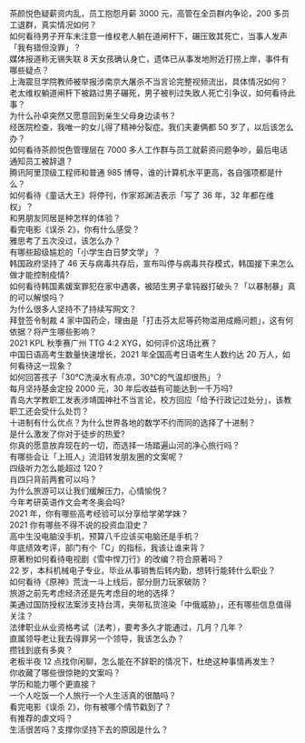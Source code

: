 茶颜悦色疑薪资内乱，员工抱怨月薪 3000 元，高管在全员群内争论，200 多员工退群，真实情况如何？  
如何看待男子开车未注意一维权老人躺在道闸杆下，碾压致其死亡，当事人发声「我有错但没罪」？  
媒体报道称无锡失联 8 天女孩确认身亡，遗体已从事发地附近打捞上岸，事件有哪些疑点？  
上海震旦学院教师被举报涉南京大屠杀不当言论完整视频流出，具体情况如何？  
老太维权躺道闸杆下被路过男子碾死，男子被判过失致人死亡引争议，如何看待此事？  
为什么孙卓突然又愿意回到亲生父母身边读书？  
经医院检查，我唯一的女儿得了精神分裂症。我们夫妻俩都 50 岁了，以后该怎么办？  
如何看待茶颜悦色管理层在 7000 多人工作群与员工就薪资问题争吵，最后电话通知员工被辞退？  
腾讯阿里顶级工程师和普通 985 博导，谁的计算机水平更高，各自强项都是什么？  
如何看待《童话大王》将停刊，作家郑渊洁表示「写了 36 年，32 年都在维权」？  
和男朋友同居是种怎样的体验？  
看完电影《误杀 2》，你有什么感受？  
雅思考了五次没过，该怎么办？  
有哪些超级尴尬的「小学生白日梦文学」？  
韩国政府坚持了 46 天与病毒共存后，宣布叫停与病毒共存模式，韩国接下来怎么做才能控制疫情?  
如何看待韩国素媛案罪犯在家中遇袭，被陌生男子拿钝器打破头？「以暴制暴」真的可以解恨吗？  
为什么很多人坚持不了持续写网文？  
拜登签令制裁 4 家中国药企，理由是「打击芬太尼等药物滥用成瘾问题」，这有何依据？将产生哪些影响？  
2021 KPL 秋季赛广州 TTG 4:2 XYG，如何评价这场比赛？  
中国日语高考生数量快速增长，2021 年全国高考日语考生人数约达 20 万人，如何看待这一现象？  
如何回答孩子「30℃洗澡水有点凉，30℃的气温却很热」？  
每月坚持基金定投 2000 元，30 年后收益有可能达到一千万吗?  
青岛大学教职工发表涉靖国神社不当言论，校方回应「给予行政记过处分」，该教职工还会受什么处罚？  
十进制有什么优点？为什么世界各地的数学不约而同的选择了十进制？  
是什么激发了你对于徒步的热爱?  
你真的愿意放弃现在的一切，而选择一场踏遍山河的净心旅行吗？  
有哪些会让「上班人」流泪转发朋友圈的文案呢？  
四级听力怎么能超过 120？  
肖四只背前两套可以吗？  
为什么旅游可以让我们缓解压力，心情愉悦？  
今年考研英语作文会考冬奥会吗?  
2021 年，你有哪些高考经验可以分享给学弟学妹？  
2021 你有哪些不得不说的投资血泪史？  
高中生没电脑没手机，预算八千应该买电脑还是手机？  
年底绩效考评，部门有个「C」的指标，我该让谁来背？  
原著粉如何看待电视剧《雪中悍刀行》的改编？符合原著吗？  
22 岁，本科机械电子专业，毕业从事销售后转内勤，想转行能转什么职业？  
如何看待《原神》荒泷一斗上线后，部分厨力玩家破防？  
旅游之前先考虑经济还是先考虑目的地的选择？  
美通过国防授权法案涉支持台湾，夹带私货渲染「中俄威胁」，还有哪些信息值得关注？  
法律职业从业资格考试（法考），要考多久才能通过，几月？几年？  
直属领导老让我去得罪另一个领导，我该怎么办？  
攒钱到底有多爽？  
老板半夜 12 点找你闲聊，怎么能在不辞职的情况下，杜绝这种事情再发生？  
你收藏了哪些很惊艳的文案吗？  
学历和能力哪个更直接？  
一个人吃饭一个人旅行一个人生活真的很酷吗？  
看完电影《误杀 2》，你有被哪个情节戳到了？  
有推荐的虐文吗？  
生活很苦吗？支撑你坚持下去的原因是什么？  
